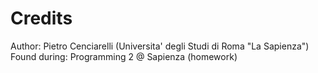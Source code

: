# Credits

Author: Pietro Cenciarelli (Universita' degli Studi di Roma "La Sapienza")  
Found during: Programming 2 @ Sapienza (homework)